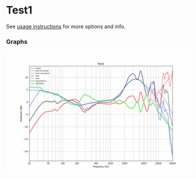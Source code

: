 # Test1
See [usage instructions](https://github.com/jaakkopasanen/AutoEq#usage) for more options and info.

### Graphs
![](./Test1.png)